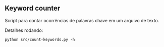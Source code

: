 Keyword counter
-------------

Script para contar ocorrências de palavras chave em um arquivo de texto.

Detalhes rodando:

```
python src/count-keywords.py -h
```
